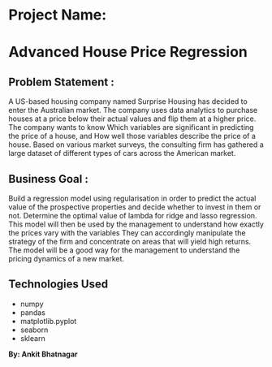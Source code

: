 # Project Name:
# Advanced House Price Regression

## Problem Statement :
A US-based housing company named Surprise Housing has decided to enter the Australian market. The company uses data analytics to purchase houses at a price below their actual values and flip them at a higher price. The company wants to know
Which variables are significant in predicting the price of a house, and
How well those variables describe the price of a house. Based on various market surveys, the consulting firm has gathered a large dataset of different types of cars across the American market.


## Business Goal :
Build a regression model using regularisation in order to predict the actual value of the prospective properties and decide whether to invest in them or not.
Determine the optimal value of lambda for ridge and lasso regression.
This model will then be used by the management to understand how exactly the prices vary with the variables
They can accordingly manipulate the strategy of the firm and concentrate on areas that will yield high returns.
The model will be a good way for the management to understand the pricing dynamics of a new market.

## Technologies Used
* numpy
* pandas
* matplotlib.pyplot
* seaborn
* sklearn

**By:
Ankit Bhatnagar**

